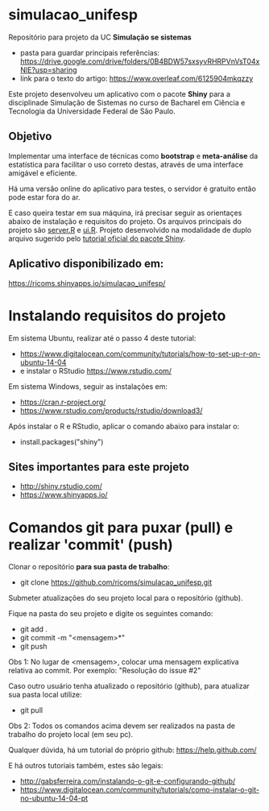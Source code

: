 # simulacao_unifesp
Repositório para projeto da UC **Simulação se sistemas**
* pasta para guardar principais referências: https://drive.google.com/drive/folders/0B4BDW57sxsyvRHRPVnVsT04xNlE?usp=sharing
* link para o texto do artigo: https://www.overleaf.com/6125904mkqzzy

Este projeto desenvolveu um aplicativo com o pacote **Shiny** para a disciplinade Simulação de Sistemas no curso de Bacharel em Ciência e Tecnologia da Universidade Federal de São Paulo.

## Objetivo

Implementar uma interface de técnicas como **bootstrap** e **meta-análise** da estatística para facilitar o uso correto destas, através de uma interface amigável e eficiente.

Há uma versão online do aplicativo para testes, o servidor é gratuito então pode estar fora do ar.

E caso queira testar em sua máquina, irá precisar seguir as orientaçes abaixo de instalação e requisitos do projeto.
Os arquivos principais do projeto são [server.R](https://github.com/ricoms/simulacao_unifesp/blob/master/server.R) e [ui.R](https://github.com/ricoms/simulacao_unifesp/blob/master/ui.R). Projeto desenvolvido na modalidade de duplo arquivo sugerido pelo [tutorial oficial do pacote Shiny](https://shiny.rstudio.com/tutorial/).

## Aplicativo disponibilizado em:

https://ricoms.shinyapps.io/simulacao_unifesp/


# Instalando requisitos do projeto
Em sistema Ubuntu, realizar até o passo 4 deste tutorial:
* https://www.digitalocean.com/community/tutorials/how-to-set-up-r-on-ubuntu-14-04
* e instalar o RStudio https://www.rstudio.com/

Em sistema Windows, seguir as instalações em:
* https://cran.r-project.org/
* https://www.rstudio.com/products/rstudio/download3/

Após instalar o R e RStudio, aplicar o comando abaixo para instalar o:
* install.packages("shiny")

## Sites importantes para este projeto
* http://shiny.rstudio.com/
* https://www.shinyapps.io/

# Comandos git para puxar (pull) e realizar 'commit' (push)

Clonar o repositório **para sua pasta de trabalho**:

* git clone https://github.com/ricoms/simulacao_unifesp.git

Submeter atualizações do seu projeto local para o repositório (github).

Fique na pasta do seu projeto e digite os seguintes comando:

* git add .
* git commit -m "\<mensagem\>*"
* git push

Obs 1: No lugar de \<mensagem\>, colocar uma mensagem explicativa relativa ao commit. Por exemplo: "Resolução do issue #2"

Caso outro usuário tenha atualizado o repositório (github), para atualizar sua pasta local utilize:

* git pull

Obs 2: Todos os comandos acima devem ser realizados na pasta de trabalho do projeto local (em seu pc).

Qualquer dúvida, há um tutorial do próprio github: https://help.github.com/

E há outros tutoriais também, estes são legais:
* http://gabsferreira.com/instalando-o-git-e-configurando-github/
* https://www.digitalocean.com/community/tutorials/como-instalar-o-git-no-ubuntu-14-04-pt
